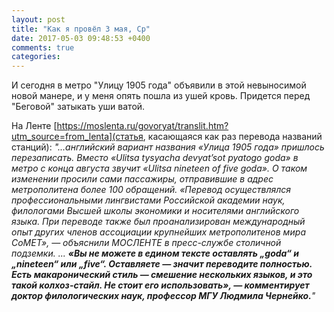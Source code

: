 ```yaml
---
layout: post
title: "Как я провёл 3 мая, Ср"
date: 2017-05-03 09:48:53 +0400
comments: true
categories: 
---
```

И сегодня в метро "Улицу 1905 года" объявили в этой невыносимой новой манере, и у меня опять пошла из ушей кровь. Придется перед "Беговой" затыкать уши ватой.

На Ленте [https://moslenta.ru/govoryat/translit.htm?utm_source=from_lenta](статья, касающаяся как раз перевода названий станций): *"...английский вариант названия «Улица 1905 года» пришлось перезаписать. Вместо «Ulitsa tysyacha devyat’sot pyatogo goda» в метро с конца августа звучит «Ulitsa nineteen of five goda». О таком изменении просили сами пассажиры, отправившие в адрес метрополитена более 100 обращений. «Перевод осуществлялся профессиональными лингвистами Российской академии наук, филологами Высшей школы экономики и носителями английского языка. При переводе также был проанализирован международный опыт других членов ассоциации крупнейших метрополитенов мира CoMET», — объяснили МОСЛЕНТЕ в пресс-службе столичной подземки. ... **«Вы не можете в едином тексте оставлять „goda“ и „nineteen“ или „five“. Оставляете — значит переводите полностью. Есть макаронический стиль — смешение нескольких языков, и это такой колхоз-стайл. Не стоит его использовать», — комментирует доктор филологических наук, профессор МГУ Людмила Чернейко.**"*